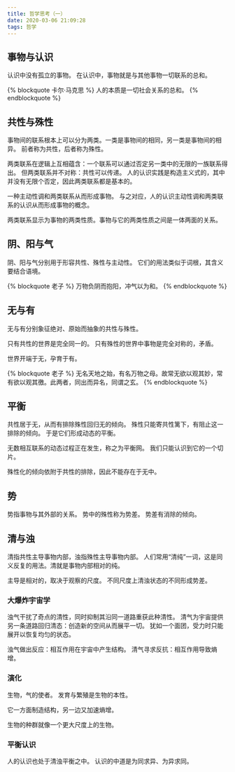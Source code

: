 ```yaml
---
title: 哲学思考（一）
date: 2020-03-06 21:09:28
tags: 哲学
---
```


## 事物与认识

认识中没有孤立的事物。
在认识中，事物就是与其他事物一切联系的总和。

{% blockquote 卡尔·马克思 %}
人的本质是一切社会关系的总和。
{% endblockquote %}

## 共性与殊性

事物间的联系根本上可以分为两类。一类是事物间的相同，另一类是事物间的相异。
前者称为共性，后者称为殊性。

两类联系在逻辑上互相蕴含：一个联系可以通过否定另一类中的无限的一族联系得出。
但两类联系并不对称：共性可以传递。
人的认识实践是构造主义式的，其中并没有无限个否定，因此两类联系都是基本的。

一种主动性调和两类联系从而形成事物。
与之对应，人的认识主动性调和两类联系的认识从而形成事物的概念。

两类联系显示为事物的两类性质。事物与它的两类性质之间是一体两面的关系。

## 阴、阳与气

阴、阳与气分别用于形容共性、殊性与主动性。
它们的用法类似于词根，其含义要结合语境。

{% blockquote 老子 %}
万物负阴而抱阳，冲气以为和。
{% endblockquote %}

## 无与有

无与有分别象征绝对、原始而抽象的共性与殊性。

只有共性的世界是完全同一的。
只有殊性的世界中事物是完全对称的，矛盾。

世界开端于无，孕育于有。

{% blockquote 老子 %}
无名天地之始，有名万物之母。故常无欲以观其妙，常有欲以观其徼。此两者，同出而异名，同谓之玄。
{% endblockquote %}

## 平衡

共性居于无，从而有排除殊性回归无的倾向。
殊性只能寄共性篱下，有阻止这一排除的倾向。
于是它们形成动态的平衡。

无数相互联系的动态过程正在发生，称之为平衡网。
我们只能认识到它的一个切片。

殊性化的倾向依附于共性的排除，因此不能存在于无中。

## 势

势指事物与其外部的关系。
势中的殊性称为势差。
势差有消除的倾向。

## 清与浊

清指共性主导事物内部，浊指殊性主导事物内部。
人们常用“清纯”一词，这是同义反复的用法。清就是事物内部相对的纯。

主导是相对的，取决于观察的尺度。
不同尺度上清浊状态的不同形成势差。

### 大爆炸宇宙学

浊气干扰了奇点的清性，同时抑制其沿同一道路重获此种清性。
清气为宇宙提供另一条道路回归清态：创造新的空间从而展平一切。
犹如一个面团，受力时只能展开以恢复均匀的状态。

浊气做出反应：相互作用在宇宙中产生结构。
清气寻求反抗：相互作用导致熵增。

### 演化

生物，气的使者。
发育与繁殖是生物的本性。

它一方面制造结构，另一边又加速熵增。

生物的种群就像一个更大尺度上的生物。

### 平衡认识

人的认识也处于清浊平衡之中。
认识的中道是为同求异、为异求同。
